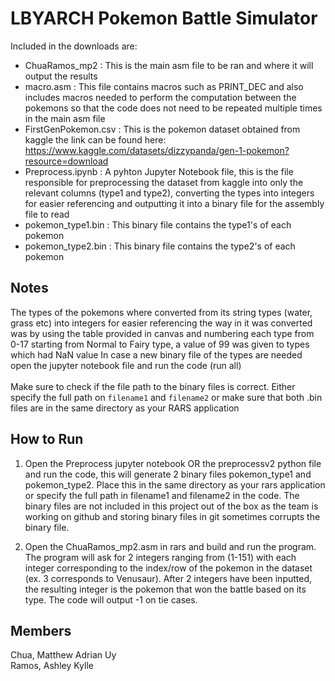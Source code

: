 # LBYARCH Pokemon Battle Simulator
Included in the downloads are:
- ChuaRamos_mp2 : This is the main asm file to be ran and where it will output the results
- macro.asm : This file contains macros such as PRINT_DEC and also includes macros needed to perform the computation between the pokemons so that the code does not need to be repeated multiple times in the main asm file
- FirstGenPokemon.csv : This is the pokemon dataset obtained from kaggle the link can be found here: https://www.kaggle.com/datasets/dizzypanda/gen-1-pokemon?resource=download
- Preprocess.ipynb : A pyhton Jupyter Notebook file, this is the file responsible for preprocessing the dataset from kaggle into only the relevant columns (type1 and type2), converting the types into integers for easier referencing and outputting it into a binary file for the assembly file to read
- pokemon_type1.bin : This binary file contains the type1's of each pokemon
- pokemon_type2.bin : This binary file contains the type2's of each pokemon

## Notes
The types of the pokemons where converted from its string types (water, grass etc) into integers for easier referencing the way in it was converted was by using the table provided in canvas and numbering each type from 0-17 starting from Normal to Fairy type, a value of 99 was given to types which had NaN value
In case a new binary file of the types are needed open the jupyter notebook file and run the code (run all) <br />
<br />
Make sure to check if the file path to the binary files is correct. Either specify the full path on `filename1` and `filename2` or make sure that both .bin files are in the same directory as your RARS application

## How to Run
1. Open the Preprocess jupyter notebook OR the preprocessv2 python file and run the code, this will generate 2 binary files pokemon_type1 and pokemon_type2. Place this in the same directory as your rars application or specify the full path in filename1 and filename2 in the code. The binary files are not included in this project out of the box as the team is working on github and storing binary files in git sometimes corrupts the binary file.

2. Open the ChuaRamos_mp2.asm in rars and build and run the program. The program will ask for 2 integers ranging from (1-151) with each integer corresponding to the index/row of the pokemon in the dataset (ex. 3 corresponds to Venusaur). After 2 integers have been inputted, the resulting integer is the pokemon that won the battle based on its type. The code will output -1 on tie cases.

## Members
Chua, Matthew Adrian Uy <br />
Ramos, Ashley Kylle

